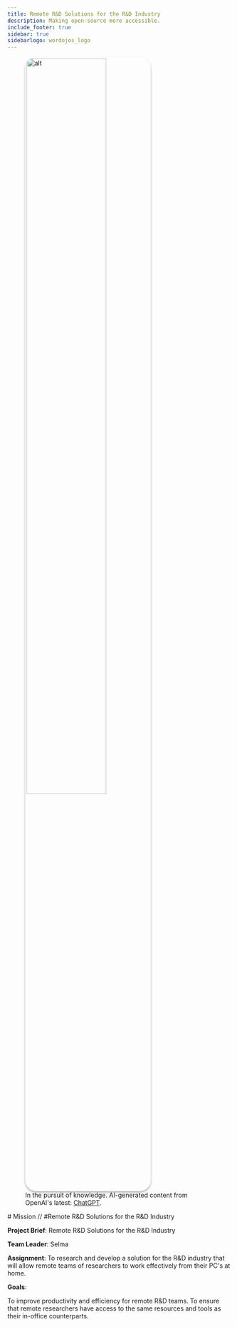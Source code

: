 ```yaml
---
title: Remote R&D Solutions for the R&D Industry
description: Making open-source more accessible.
include_footer: true
sidebar: true
sidebarlogo: wordojos_logo
---
```

<figure>
    <img src='/uploads/mechs/Barista.png' style="width: 65%;height: 65%;padding: 3px; box-shadow: 0 3px 5px rgba(0,0,0,.3);border-radius: 25px;overflow: hidden;border: none;" align="middle"; alt='alt'; alt='student in hoody with laptop';/>
    <figcaption>In the pursuit of knowledge.  AI-generated content from OpenAI's latest: <a href="https://openai.com/blog/chatgpt/" >ChatGPT</a>.</figcaption>
</figure>
# Mission // #Remote R&D Solutions for the R&D Industry

**Project Brief**: Remote R&D Solutions for the R&D Industry

**Team Leader**: Selma

**Assignment**: To research and develop a solution for the R&D industry that will allow remote teams of researchers to work effectively from their PC's at home.

**Goals**:

To improve productivity and efficiency for remote R&D teams.
To ensure that remote researchers have access to the same resources and tools as their in-office counterparts.
